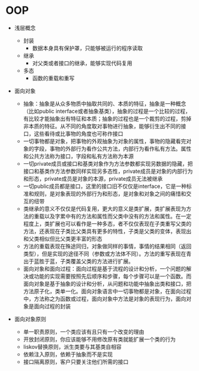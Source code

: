 # OOP
- 浅层概念
	- 封装
		- 数据本身具有保护罩，只能够被运行的程序读取
	- 继承
		- 对父类或者接口的继承，能够实现代码复用
	- 多态
		- 函数的重载和重写
- 面向对象
	- 抽象：抽象是从众多物质中抽取共同的、本质的特征，抽象是一种概念（比如public interface或者抽象基类），抽象的过程是一个比较的过程，有比较才能抽象出有特征和本质；抽象的过程也是一个裁剪的过程，剪掉非本质的特征。从不同的角度取对事物进行抽象，能够衍生出不同的接口，这些看待或比事物的角度也可称作接口
	- 一切事物都是对象，把事物的外观抽象为对象的属性，事物的隐藏看完对象的字段，事物的外部行为看作公共方法，内部行为看作私有方法。属性和公共方法称为接口，字段和私有方法称为本源
	- 一切private成员或接口和基类对象作为方法参数都实现另数据的隐藏，把接口和基类作方法参数同样实现另多态性，private成员是对象的内部行为和形态，private成员是对象的本源，private成员无法被继承
	- 一切public成员都是接口，这里的接口旧不仅仅是interface，它是一种标准和规则，是对象表现的外部行为和形态，是对象和对象之间的痛惜和交互的纽带
	- 类继承的意义不仅仅是代码复用，更大的意义是类扩展，类扩展表现为方法的重载以及字累中有的方法和属性而父类中没有的方法和属性。在一定程度上，类扩展也可以看作是一种多态，者不仅仅表现在子类重写父类的方法，还表现在子类比父类具有更多的特性，子类是父类的变体，表现出和父类相似但比父类更丰富的形态
	- 方法的重载表现在殊途同归，对象做同样的事情，事情的结果相同（返回类型），但是实现的途径不同（参数或方法体不同）。方法的重写表现在青出于蓝胜于蓝，子类覆盖父类的方法进行扩展。
	- 面向对象和面向过程：面向过程是基于流程的设计和分析，一个问题的解决或功能的实现需要按照先后顺序和步骤，每个步骤可以是一个函数。而面向对象是基于抽象的设计和分析，从问题和功能中抽象出类和接口，把方法原子化，类单一化。面向对象语言中一切事物都是对象，在面向过程中，方法称之为函数或过程，面向对象中方法是对象的表现行为，面向对象是面向过程的封装
	
- 面向对象原则
	- 单一职责原则，一个类应该有且只有一个改变的理由
	- 开放封闭原则，你应该能够不用修改原有类就能扩展一个类的行为
	- liskov替换原则，派生类要与其基类自相容
	- 依赖注入原则，依赖于抽象而不是实现
	- 接口隔离原则，客户只要关注他们所需的接口